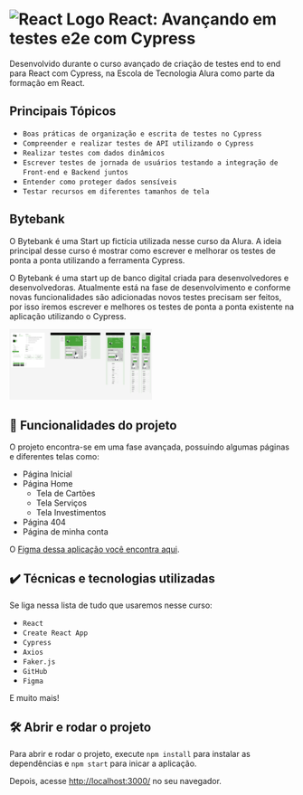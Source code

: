 # <img src="https://upload.wikimedia.org/wikipedia/commons/a/a7/React-icon.svg" alt="React Logo" width="30" height="30"> React: Avançando em testes e2e com Cypress

Desenvolvido durante o curso avançado de criação de testes end to end para React com Cypress, na Escola de Tecnologia Alura como parte da formação em React.

## Principais Tópicos

- `Boas práticas de organização e escrita de testes no Cypress`
- `Compreender e realizar testes de API utilizando o Cypress`
- `Realizar testes com dados dinâmicos`
- `Escrever testes de jornada de usuários testando a integração de Front-end e Backend juntos`
- `Entender como proteger dados sensíveis`
- `Testar recursos em diferentes tamanhos de tela`

## Bytebank

O Bytebank é uma Start up fictícia utilizada nesse curso da Alura. A ideia principal desse curso é mostrar como escrever e melhorar os testes de ponta a ponta utilizando a ferramenta Cypress.

O Bytebank é uma start up de banco digital criada para desenvolvedores e desenvolvedoras. Atualmente está na fase de desenvolvimento e conforme novas funcionalidades são adicionadas novos testes precisam ser feitos, por isso iremos escrever e melhores os testes de ponta a ponta existente na aplicação utilizando o Cypress.

<img src="screen.png" alt="Imagem do Bytebank" width="50%">


## 🔨 Funcionalidades do projeto

O projeto encontra-se em uma fase avançada, possuindo algumas páginas e diferentes telas como:

- Página Inicial
- Página Home
  - Tela de Cartões
  - Tela Serviços
  - Tela Investimentos
- Página 404
- Página de minha conta

O [Figma dessa aplicação você encontra aqui](https://www.figma.com/file/YJydxY5H8gf5lPLyKWOBbY?embed_host=notion&kind=&node-id=80%3A199&t=rKQJYFpJUumrCTx1-1&viewer=1).

## ✔️ Técnicas e tecnologias utilizadas

Se liga nessa lista de tudo que usaremos nesse curso:

- `React`
- `Create React App`
- `Cypress`
- `Axios`
- `Faker.js`
- `GitHub`
- `Figma`

E muito mais!

## 🛠️ Abrir e rodar o projeto

Para abrir e rodar o projeto, execute `npm install` para instalar as dependências e `npm start` para inicar a aplicação.

Depois, acesse <a href="http://localhost:3000/">http://localhost:3000/</a> no seu navegador.
